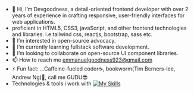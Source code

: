 - 👋 Hi, I’m Devgoodness, a detail-oriented frontend developer with over 2 years of experience in crafting responsive, user-friendly interfaces for web applications.
- proficient in HTML5, CSS3, javaScript, and other frontend technologies and libraries. i.e tailwind css, reactjs, bootstrap, sass etc.
- 👀 I’m interested in open-source advocacy.
- 🌱 I’m currently learning fullstack software development.
- 💞️ I’m looking to collaborate on open-source UI component libraries.
- 📫 How to reach me emmanuelgoodness923@gmail.com
- ⚡ Fun fact: ...Caffeine-fueled coder☕, bookworm(Tim Berners-lee, Andrew Ng)📖, call me GUDU😎
-   Technologies & tools i work with
[![My Skills](https://skillicons.dev/icons?i=js,html,css,tailwind,react,git,sass,bootstrap,typescript,go,github,vscode,i )](https://skillicons.dev)
<!---
Devgoodness/Devgoodness is a ✨ special ✨ repository because its `README.md` (this file) appears on your GitHub profile.
You can click the Preview link to take a look at your changes.
--->
